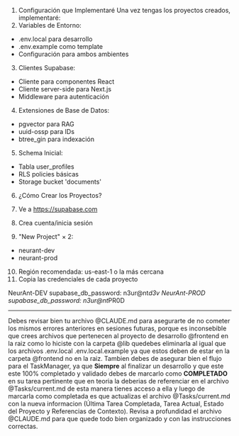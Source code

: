 1. Configuración que Implementaré
   Una vez tengas los proyectos creados, implementaré:
2. Variables de Entorno:
 - .env.local para desarrollo
 - .env.example como template
 - Configuración para ambos ambientes
3. Clientes Supabase:
 - Cliente para componentes React
 - Cliente server-side para Next.js
 - Middleware para autenticación
4. Extensiones de Base de Datos:
 - pgvector para RAG
 - uuid-ossp para IDs
 - btree_gin para indexación
5. Schema Inicial:
 - Tabla user_profiles
 - RLS policies básicas
 - Storage bucket 'documents'

6. ¿Cómo Crear los Proyectos?

7. Ve a https://supabase.com
8. Crea cuenta/inicia sesión
9. "New Project" × 2:
 - neurant-dev
 - neurant-prod
10. Región recomendada: us-east-1 o la más cercana
11. Copia las credenciales de cada proyecto



NeurAnt-DEV supabase_db_password: n3ur@nt*d3v
NeurAnt-PROD supabase_db_password: n3ur@nt*PR0D


---

Debes revisar bien tu archivo @CLAUDE.md para asegurarte de no cometer los mismos errores anteriores en sesiones futuras, porque es inconsebible que crees archivos que pertenecen al proyecto de desarrollo @frontend en la raiz como lo hiciste con la carpeta @lib quedebes eliminarla al igual que los archivos .env.local .env.local.example ya que estos deben de estar en la carpeta @frontend no en la raiz. Tambien debes de asegurar bien el flujo para el TaskManager, ya que **Siempre** al finalizar un desarrollo y que este este 100% completado y validado debes de marcarlo como **COMPLETADO** en su tarea pertinente que en teoria la deberias de referenciar en el archivo @Tasks/current.md de esta manera tienes acceso a ella y luego de marcarla como completada es que actualizas el archivo @Tasks/current.md con la nueva informacion (Última Tarea Completada, Tarea Actual, Estado del Proyecto y Referencias de Contexto). Revisa a profundidad el archivo @CLAUDE.md para que quede todo bien organizado y con las instrucciones correctas.